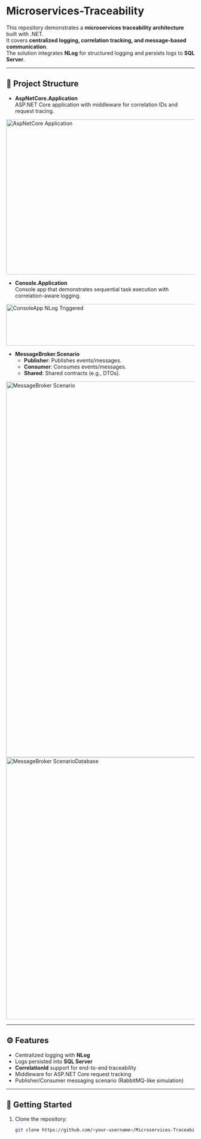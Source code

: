 # Microservices-Traceability

This repository demonstrates a **microservices traceability architecture** built with .NET.  
It covers **centralized logging, correlation tracking, and message-based communication**.  
The solution integrates **NLog** for structured logging and persists logs to **SQL Server**.  

---

## 📂 Project Structure

- **AspNetCore.Application**  
  ASP.NET Core application with middleware for correlation IDs and request tracing.  
<img width="1476" height="415" alt="AspNetCore Application" src="https://github.com/user-attachments/assets/56eb7c85-7d87-4c0a-9973-1ce0581e48c1" />

- **Console.Application**  
  Console app that demonstrates sequential task execution with correlation-aware logging.  
<img width="1400" height="111" alt="ConsoleApp NLog Triggered" src="https://github.com/user-attachments/assets/b6611fe9-9fa6-4440-8155-096aecca964f" />

- **MessageBroker.Scenario**  
  - **Publisher**: Publishes events/messages.  
  - **Consumer**: Consumes events/messages.  
  - **Shared**: Shared contracts (e.g., DTOs).  
<img width="1427" height="1005" alt="MessageBroker Scenario" src="https://github.com/user-attachments/assets/7b6a2cdc-9f6f-4b23-a055-ab52f880d0d6" />
<img width="1472" height="701" alt="MessageBroker ScenarioDatabase" src="https://github.com/user-attachments/assets/85b96bda-df57-40d7-b40f-abdf98f0587f" />


---

## ⚙️ Features

- Centralized logging with **NLog**  
- Logs persisted into **SQL Server**  
- **CorrelationId** support for end-to-end traceability  
- Middleware for ASP.NET Core request tracking  
- Publisher/Consumer messaging scenario (RabbitMQ-like simulation)

---

## 🚀 Getting Started

1. Clone the repository:
   ```sh
   git clone https://github.com/<your-username>/Microservices-Traceability.git
